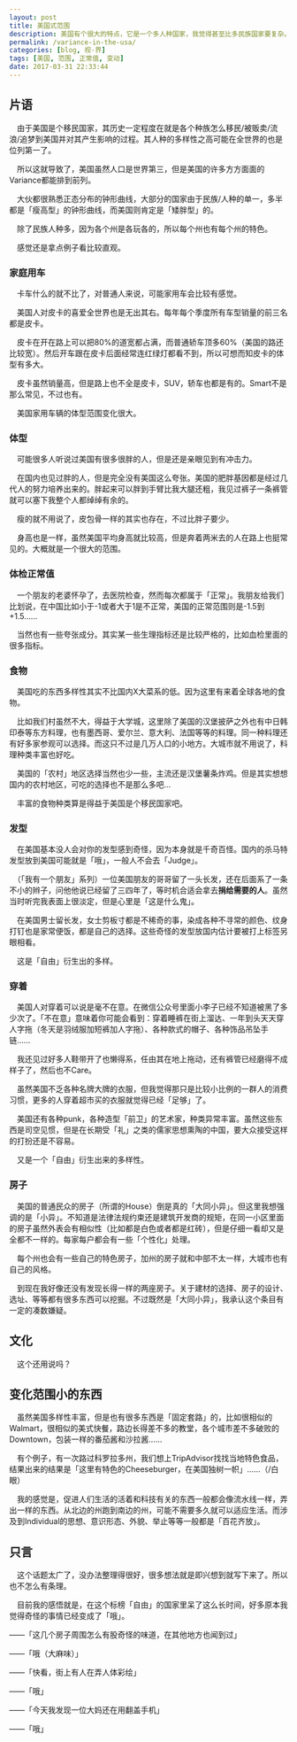 ```yaml
---
layout: post
title: 美国式范围
description: 美国有个很大的特点，它是一个多人种国家，我觉得甚至比多民族国家要复杂。这种多样性导致了美国在很多方面的范围变化很大。这里来闲扯一些。
permalink: /variance-in-the-usa/
categories: [blog, 视·界]
tags: [美国, 范围, 正常值, 变动]
date: 2017-03-31 22:33:44
---
```


<!--「」-->

## 片语

　由于美国是个移民国家，其历史一定程度在就是各个种族怎么移民/被贩卖/流浪/追梦到美国并对其产生影响的过程。其人种的多样性之高可能在全世界的也是位列第一了。

　所以这就导致了，美国虽然人口是世界第三，但是美国的许多方方面面的Variance都能排到前列。

　大伙都很熟悉正态分布的钟形曲线，大部分的国家由于民族/人种的单一，多半都是「瘦高型」的钟形曲线，而美国则肯定是「矮胖型」的。

　除了民族人种多，因为各个州是各玩各的，所以每个州也有每个州的特色。

　感觉还是拿点例子看比较直观。

### 家庭用车

　卡车什么的就不比了，对普通人来说，可能家用车会比较有感觉。

　美国人对皮卡的喜爱全世界也是无出其右。每年每个季度所有车型销量的前三名都是皮卡。

　皮卡在开在路上可以把80%的道宽都占满，而普通轿车顶多60%（美国的路还比较宽）。然后开车跟在皮卡后面经常连红绿灯都看不到，所以可想而知皮卡的体型有多大。

　皮卡虽然销量高，但是路上也不全是皮卡，SUV，轿车也都是有的。Smart不是那么常见，不过也有。

　美国家用车辆的体型范围变化很大。

### 体型

　可能很多人听说过美国有很多很胖的人，但是还是亲眼见到有冲击力。

　在国内也见过胖的人，但是完全没有美国这么夸张。美国的肥胖基因都是经过几代人的努力培养出来的。胖起来可以胖到手臂比我大腿还粗，我见过裤子一条裤管就可以塞下我整个人都绰绰有余的。

　瘦的就不用说了，皮包骨一样的其实也存在，不过比胖子要少。

　身高也是一样，虽然美国平均身高就比较高，但是奔着两米去的人在路上也挺常见的。大概就是一个很大的范围。

### 体检正常值

　一个朋友的老婆怀孕了，去医院检查，然而每次都属于「正常」。我朋友给我们比划说，在中国比如小于-1或者大于1是不正常，美国的正常范围则是-1.5到+1.5……

　当然也有一些夸张成分。其实某一些生理指标还是比较严格的，比如血检里面的很多指标。

### 食物

　美国吃的东西多样性其实不比国内X大菜系的低。因为这里有来着全球各地的食物。

　比如我们村虽然不大，得益于大学城，这里除了美国的汉堡披萨之外也有中日韩印泰等东方料理，也有墨西哥、爱尔兰、意大利、法国等等的料理。同一种料理还有好多家参观可以选择。而这只不过是几万人口的小地方。大城市就不用说了，料理种类丰富也好吃。

　美国的「农村」地区选择当然也少一些，主流还是汉堡薯条炸鸡。但是其实想想国内的农村地区，可吃的选择也不是那么多吧…

　丰富的食物种类算是得益于美国是个移民国家吧。

### 发型

　在美国基本没人会对你的发型感到奇怪，因为本身就是千奇百怪。国内的杀马特发型放到美国可能就是「哦」，一般人不会去「Judge」。

　（「我有一个朋友」系列）一位美国朋友的哥哥留了一头长发，还在后面系了一条不小的辫子，问他他说已经留了三四年了，等时机合适会拿去**捐给需要的人**。虽然当时听完我表面上很淡定，但是心里是「这是什么鬼」。

　在美国男士留长发，女士剪板寸都是不稀奇的事，染成各种不寻常的颜色、纹身打钉也是家常便饭，都是自己的选择。这些奇怪的发型放国内估计要被打上标签另眼相看。

　这是「自由」衍生出的多样。

### 穿着

　美国人对穿着可以说是毫不在意。在微信公众号里面小李子已经不知道被黑了多少次了。「不在意」意味着你可能会看到：穿着睡裤在街上溜达、一年到头天天穿人字拖（冬天是羽绒服加短裤加人字拖）、各种款式的帽子、各种饰品吊坠手链……

　我还见过好多人鞋带开了也懒得系，任由其在地上拖动，还有裤管已经磨得不成样子了，然后也不Care。

　虽然美国不乏各种名牌大牌的衣服，但我觉得那只是比较小比例的一群人的消费习惯，更多的人穿着超市买的衣服就觉得已经「足够」了。

　美国还有各种punk，各种造型「前卫」的艺术家，种类异常丰富。虽然这些东西是司空见惯，但是在长期受「礼」之类的儒家思想熏陶的中国，要大众接受这样的打扮还是不容易。

　又是一个「自由」衍生出来的多样性。

### 房子

　美国的普通民众的房子（所谓的House）倒是真的「大同小异」。但这里我想强调的是「小异」。不知道是法律法规约束还是建筑开发商的规矩，在同一小区里面的房子虽然外表会有相似性（比如都是白色或者都是红砖），但是仔细一看却又是全都不一样的。每家每户都会有一些「个性化」处理。

　每个州也会有一些自己的特色房子，加州的房子就和中部不太一样，大城市也有自己的风格。

　到现在我好像还没有发现长得一样的两座房子。关于建材的选择、房子的设计、选址、等等都有很多东西可以挖掘。不过既然是「大同小异」，我承认这个条目有一定的凑数嫌疑。

## 文化

　这个还用说吗？

## 变化范围小的东西

　虽然美国多样性丰富，但是也有很多东西是「固定套路」的，比如很相似的Walmart，很相似的美式快餐，路边长得差不多的教堂，各个城市差不多破败的Downtown，包装一样的番茄酱和沙拉酱……

　有个例子，有一次路过科罗拉多州，我们想上TripAdvisor找找当地特色食品，结果出来的结果是「这里有特色的Cheeseburger，在美国独树一帜」……（/白眼）

　我的感觉是，促进人们生活的活着和科技有关的东西一般都会像流水线一样，弄出一样的东西。从北边的州跑到南边的州，可能不需要多久就可以适应生活。而涉及到Individual的思想、意识形态、外貌、举止等等一般都是「百花齐放」。

## 只言

　这个话题太广了，没办法整理得很好，很多想法就是即兴想到就写下来了。所以也不怎么有条理。

　目前我的感悟就是，在这个标榜「自由」的国家里呆了这么长时间，好多原本我觉得奇怪的事情已经变成了「哦」。

——「这几个房子周围怎么有股奇怪的味道，在其他地方也闻到过」

——「哦（大麻味）」

——「快看，街上有人在弄人体彩绘」

——「哦」

——「今天我发现一位大妈还在用翻盖手机」

——「哦」
